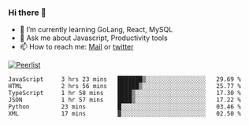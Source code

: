 ### Hi there 👋

- 🌱 I’m currently learning GoLang, React, MySQL
- 💬 Ask me about Javascript, Productivity tools 
- 📫 How to reach me: [Mail](mailto:kvaishak47@gmail.com) or [twitter](https://twitter.com/kvaish4k)

[![Peerlist](https://peerlist-readme-badge.herokuapp.com/api/kvaishak)](https://peerlist.io/kvaishak)

<!--START_SECTION:waka-->

```text
JavaScript     3 hrs 23 mins   ███████▒░░░░░░░░░░░░░░░░░   29.69 %
HTML           2 hrs 56 mins   ██████▒░░░░░░░░░░░░░░░░░░   25.77 %
TypeScript     1 hr 58 mins    ████▒░░░░░░░░░░░░░░░░░░░░   17.30 %
JSON           1 hr 57 mins    ████▒░░░░░░░░░░░░░░░░░░░░   17.22 %
Python         23 mins         █░░░░░░░░░░░░░░░░░░░░░░░░   03.46 %
XML            17 mins         ▓░░░░░░░░░░░░░░░░░░░░░░░░   02.50 %
```

<!--END_SECTION:waka-->
